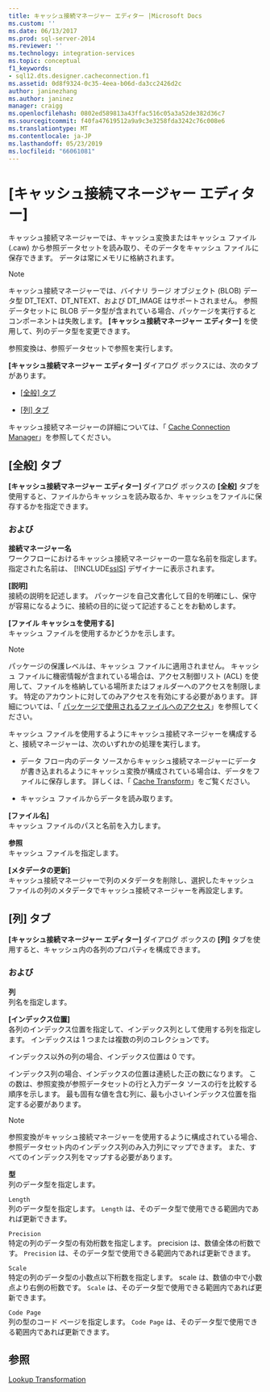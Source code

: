 ```yaml
---
title: キャッシュ接続マネージャー エディター |Microsoft Docs
ms.custom: ''
ms.date: 06/13/2017
ms.prod: sql-server-2014
ms.reviewer: ''
ms.technology: integration-services
ms.topic: conceptual
f1_keywords:
- sql12.dts.designer.cacheconnection.f1
ms.assetid: 0d8f9324-0c35-4eea-b06d-da3cc2426d2c
author: janinezhang
ms.author: janinez
manager: craigg
ms.openlocfilehash: 0802ed589813a43ffac516c05a3a52de382d36c7
ms.sourcegitcommit: f40fa47619512a9a9c3e3258fda3242c76c008e6
ms.translationtype: MT
ms.contentlocale: ja-JP
ms.lasthandoff: 05/23/2019
ms.locfileid: "66061081"
---
```

# <a name="cache-connection-manager-editor"></a>[キャッシュ接続マネージャー エディター]
  キャッシュ接続マネージャーでは、キャッシュ変換またはキャッシュ ファイル (.caw) から参照データセットを読み取り、そのデータをキャッシュ ファイルに保存できます。 データは常にメモリに格納されます。  
  
> [!NOTE]  
>  キャッシュ接続マネージャーでは、バイナリ ラージ オブジェクト (BLOB) データ型 DT_TEXT、DT_NTEXT、および DT_IMAGE はサポートされません。 参照データセットに BLOB データ型が含まれている場合、パッケージを実行するとコンポーネントは失敗します。 **[キャッシュ接続マネージャー エディター]** を使用して、列のデータ型を変更できます。  
  
 参照変換は、参照データセットで参照を実行します。  
  
 **[キャッシュ接続マネージャー エディター]** ダイアログ ボックスには、次のタブがあります。  
  
-   [[全般] タブ](#generaltab)  
  
-   [[列] タブ](#columnstab)  
  
 キャッシュ接続マネージャーの詳細については、「 [Cache Connection Manager](connection-manager/cache-connection-manager.md)」を参照してください。  
  
##  <a name="generaltab"></a> [全般] タブ  
 **[キャッシュ接続マネージャー エディター]** ダイアログ ボックスの **[全般]** タブを使用すると、ファイルからキャッシュを読み取るか、キャッシュをファイルに保存するかを指定できます。  
  
### <a name="options"></a>および  
 **接続マネージャー名**  
 ワークフローにおけるキャッシュ接続マネージャーの一意な名前を指定します。 指定された名前は、 [!INCLUDE[ssIS](../includes/ssis-md.md)] デザイナーに表示されます。  
  
 **[説明]**  
 接続の説明を記述します。 パッケージを自己文書化して目的を明確にし、保守が容易になるように、接続の目的に従って記述することをお勧めします。  
  
 **[ファイル キャッシュを使用する]**  
 キャッシュ ファイルを使用するかどうかを示します。  
  
> [!NOTE]  
>  パッケージの保護レベルは、キャッシュ ファイルに適用されません。 キャッシュ ファイルに機密情報が含まれている場合は、アクセス制御リスト (ACL) を使用して、ファイルを格納している場所またはフォルダーへのアクセスを制限します。 特定のアカウントに対してのみアクセスを有効にする必要があります。 詳細については、「 [パッケージで使用されるファイルへのアクセス](../../2014/integration-services/access-to-files-used-by-packages.md)」を参照してください。  
  
 キャッシュ ファイルを使用するようにキャッシュ接続マネージャーを構成すると、接続マネージャーは、次のいずれかの処理を実行します。  
  
-   データ フロー内のデータ ソースからキャッシュ接続マネージャーにデータが書き込まれるようにキャッシュ変換が構成されている場合は、データをファイルに保存します。 詳しくは、「 [Cache Transform](data-flow/transformations/cache-transform.md)」をご覧ください。  
  
-   キャッシュ ファイルからデータを読み取ります。  
  
 **[ファイル名]**  
 キャッシュ ファイルのパスと名前を入力します。  
  
 **参照**  
 キャッシュ ファイルを指定します。  
  
 **[メタデータの更新]**  
 キャッシュ接続マネージャーで列のメタデータを削除し、選択したキャッシュ ファイルの列のメタデータでキャッシュ接続マネージャーを再設定します。  
  
##  <a name="columnstab"></a> [列] タブ  
 **[キャッシュ接続マネージャー エディター]** ダイアログ ボックスの **[列]** タブを使用すると、キャッシュ内の各列のプロパティを構成できます。  
  
### <a name="options"></a>および  
 **列**  
 列名を指定します。  
  
 **[インデックス位置]**  
 各列のインデックス位置を指定して、インデックス列として使用する列を指定します。 インデックスは 1 つまたは複数の列のコレクションです。  
  
 インデックス以外の列の場合、インデックス位置は 0 です。  
  
 インデックス列の場合、インデックスの位置は連続した正の数になります。 この数は、参照変換が参照データセットの行と入力データ ソースの行を比較する順序を示します。 最も固有な値を含む列に、最も小さいインデックス位置を指定する必要があります。  
  
> [!NOTE]  
>  参照変換がキャッシュ接続マネージャーを使用するように構成されている場合、参照データセット内のインデックス列のみ入力列にマップできます。 また、すべてのインデックス列をマップする必要があります。  
  
 **型**  
 列のデータ型を指定します。  
  
 `Length`  
 列のデータ型を指定します。 `Length` は、そのデータ型で使用できる範囲内であれば更新できます。  
  
 `Precision`  
 特定の列のデータ型の有効桁数を指定します。 precision は、数値全体の桁数です。 `Precision` は、そのデータ型で使用できる範囲内であれば更新できます。  
  
 `Scale`  
 特定の列のデータ型の小数点以下桁数を指定します。 scale は、数値の中で小数点より右側の桁数です。 `Scale` は、そのデータ型で使用できる範囲内であれば更新できます。  
  
 `Code Page`  
 列の型のコード ページを指定します。 `Code Page` は、そのデータ型で使用できる範囲内であれば更新できます。  
  
## <a name="see-also"></a>参照  
 [Lookup Transformation](data-flow/transformations/lookup-transformation.md)  
  
  
